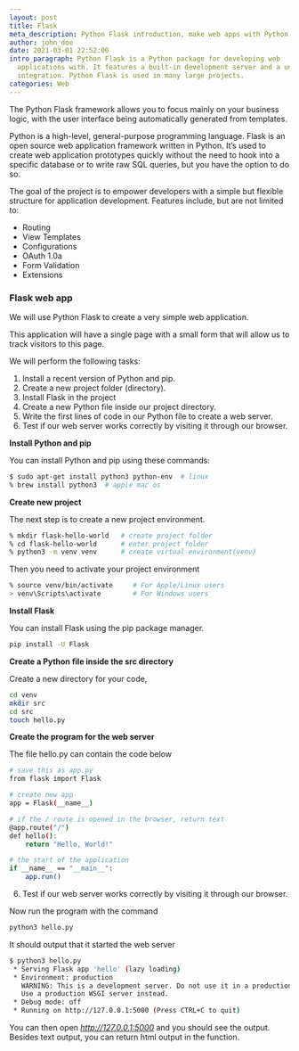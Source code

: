 ```yaml
---
layout: post
title: Flask
meta_description: Python Flask introduction, make web apps with Python
author: john_doe
date: 2021-03-01 22:52:00
intro_paragraph: Python Flask is a Python package for developing web
  applications with. It features a built-in development server and a unit test
  integration. Python Flask is used in many large projects.
categories: Web
---
```

The Python Flask framework allows you to focus mainly on your business logic, with the user interface being automatically generated from templates.

Python is a high-level, general-purpose programming language. Flask is an open source web application framework written in Python. It’s used to create web application prototypes quickly without the need to hook into a specific database or to write raw SQL queries, but you have the option to do so.

The goal of the project is to empower developers with a simple but flexible structure for application development. Features include, but are not limited to:

* Routing
* View Templates
* Configurations
* OAuth 1.0a
* Form Validation
* Extensions

### Flask web app

We will use Python Flask to create a very simple web application.

This application will have a single page with a small form that will allow us to track visitors to this page.

We will perform the following tasks:

1. Install a recent version of Python and pip.
2. Create a new project folder (directory).
3. Install Flask in the project
4. Create a new Python file inside our project directory.
5. Write the first lines of code in our Python file to create a web server.
6. Test if our web server works correctly by visiting it through our browser.

**Install Python and pip**

You can install Python and pip using these commands:

```bash
$ sudo apt-get install python3 python-env  # linux
% brew install python3  # apple mac os
```

**Create new project**

The next step is to create a new project environment. 

```bash
% mkdir flask-hello-world   # create project folder
% cd flask-hello-world      # enter project folder
% python3 -m venv venv      # create virtual environment(venv)
```

Then you need to activate your project environment

```bash
% source venv/bin/activate     # For Apple/Linux users
> venv\Scripts\activate        # For Windows users
```

**Install Flask**

You can install Flask using the pip package manager.

```bash
pip install -U Flask
```

**Create a Python file inside the src directory**

Create a new directory for your code, 

```bash
cd venv
mkdir src
cd src
touch hello.py
```
**Create the program for the web server**

The file hello.py can contain the code below

```bash
# save this as app.py
from flask import Flask

# create new app
app = Flask(__name__)

# if the / route is opened in the browser, return text
@app.route("/")
def hello():
    return "Hello, World!"

# the start of the application
if __name__ == "__main__":
    app.run()

```

6. Test if our web server works correctly by visiting it through our browser.

Now run the program with the command

```bash
python3 hello.py
```

It should output that it started the web server

```bash
$ python3 hello.py 
 * Serving Flask app 'hello' (lazy loading)
 * Environment: production
   WARNING: This is a development server. Do not use it in a production deployment.
   Use a production WSGI server instead.
 * Debug mode: off
 * Running on http://127.0.0.1:5000 (Press CTRL+C to quit)
```

You can then open *http://127.0.0.1:5000* and you should see the output. Besides text output, you can return html output in the function.

